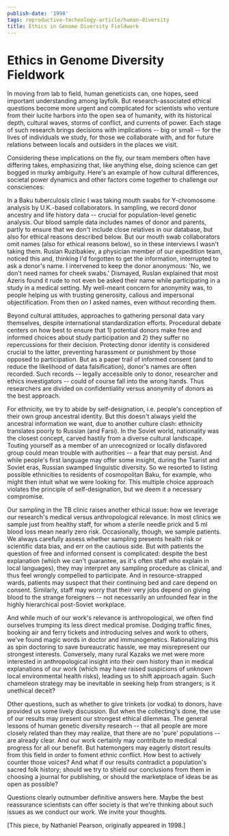 ```yaml
---
publish-date: '1998'
tags: reproductive-technology-article/human-diversity
title: Ethics in Genome Diversity Fieldwork
---
```


# Ethics in Genome Diversity Fieldwork

In moving from lab to field, human geneticists can, one hopes, seed important understanding among layfolk. But research-associated ethical questions become more urgent and complicated for scientists who venture from their lucite harbors into the open sea of humanity, with its historical depth, cultural waves, storms of conflict, and currents of power. Each stage of such research brings decisions with implications -- big or small -- for the lives of individuals we study, for those we collaborate with, and for future relations between locals and outsiders in the places we visit.

Considering these implications on the fly, our team members often have differing takes, emphasizing that, like anything else, doing science can get bogged in murky ambiguity. Here's an example of how cultural differences, societal power dynamics and other factors come together to challenge our consciences:

In a Baku tuberculosis clinic I was taking mouth swabs for Y-chromosome analysis by U.K.-based collaborators. In sampling, we record donor ancestry and life history data -- crucial for population-level genetic analysis. Our blood sample data includes names of donor and parents, partly to ensure that we don't include close relatives in our database, but also for ethical reasons described below. But our mouth swab collaborators omit names (also for ethical reasons below), so in these interviews I wasn't taking them. Ruslan Ruzibakiev, a physician member of our expedition team, noticed this and, thinking I'd forgotten to get the information, interrupted to ask a donor's name. I intervened to keep the donor anonymous: 'No, we don't need names for cheek swabs.' Dismayed, Ruslan explained that most Azeris found it rude to not even be asked their name while participating in a study in a medical setting. My well-meant concern for anonymity was, to people helping us with trusting generosity, callous and impersonal objectification. From then on I asked names, even without recording them.

Beyond cultural attitudes, approaches to gathering personal data vary themselves, despite international standardization efforts. Procedural debate centers on how best to ensure that 1) potential donors make free and informed choices about study participation and 2) they suffer no repercussions for their decision. Protecting donor identity is considered crucial to the latter, preventing harassment or punishment by those opposed to participation. But as a paper trail of informed consent (and to reduce the likelihood of data falsification), donor's names are often recorded. Such records -- legally accessible only to donor, researcher and ethics investigators -- could of course fall into the wrong hands. Thus researchers are divided on confidentiality versus anonymity of donors as the best approach.

For ethnicity, we try to abide by self-designation, i.e. people's conception of their own group ancestral identity. But this doesn't always yield the ancestral information we want, due to another culture clash: ethnicity translates poorly to Russian (and Farsi). In the Soviet world, nationality was the closest concept, carved hastily from a diverse cultural landscape. Touting yourself as a member of an unrecognized or locally disfavored group could mean trouble with authorities -- a fear that may persist. And while people's first language may offer some insight, during the Tsarist and Soviet eras, Russian swamped linguistic diversity. So we resorted to listing possible ethnicities to residents of cosmopolitan Baku, for example, who might then intuit what we were looking for. This multiple choice approach violates the principle of self-designation, but we deem it a necessary compromise.

Our sampling in the TB clinic raises another ethical issue: how we leverage our research's medical versus anthropological relevance. In most clinics we sample just from healthy staff, for whom a sterile needle prick and 5 ml blood loss mean nearly zero risk. Occasionally, though, we sample patients. We always carefully assess whether sampling presents health risk or scientific data bias, and err on the cautious side. But with patients the question of free and informed consent is complicated: despite the best explanation (which we can't guarantee, as it's often staff who explain in local languages), they may interpret any sampling procedure as clinical, and thus feel wrongly compelled to participate. And in resource-strapped wards, patients may suspect that their continuing bed and care depend on consent. Similarly, staff may worry that their very jobs depend on giving blood to the strange foreigners -- not necessarily an unfounded fear in the highly hierarchical post-Soviet workplace.

And while much of our work's relevance is anthropological, we often find ourselves trumping its less direct medical promise. Dodging traffic fines, booking air and ferry tickets and introducing selves and work to others, we've found magic words in doctor and immunogenetics. Rationalizing this as spin doctoring to save bureaucratic hassle, we may misrepresent our strongest interests. Conversely, many rural Kazaks we met were more interested in anthropological insight into their own history than in medical explanations of our work (which may have raised suspicions of unknown local environmental health risks), leading us to shift approach again. Such chameleon strategy may be inevitable in seeking help from strangers; is it unethical deceit?

Other questions, such as whether to give trinkets (or vodka) to donors, have provided us some lively discussion. But when the collecting's done, the use of our results may present our strongest ethical dilemmas. The general lessons of human genetic diversity research -- that all people are more closely related than they may realize, that there are no 'pure' populations -- are already clear. And our work certainly may contribute to medical progress for all our benefit. But hatemongers may eagerly distort results from this field in order to foment ethnic conflict. How best to actively counter those voices? And what if our results contradict a population's sacred folk history; should we try to shield our conclusions from them in choosing a journal for publishing, or should the marketplace of ideas be as open as possible?

Questions clearly outnumber definitive answers here. Maybe the best reassurance scientists can offer society is that we're thinking about such issues as we conduct our work. We invite your thoughts.

[This piece, by Nathaniel Pearson, originally appeared in 1998.]
